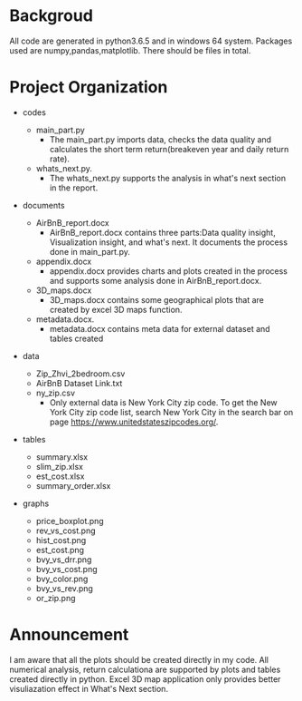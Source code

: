 # Backgroud
All code are generated in python3.6.5 and in windows 64 system. Packages used are numpy,pandas,matplotlib. There should be files in total.

# Project Organization

+ codes
    - main_part.py
        -  The main_part.py imports data, checks the data quality and calculates the short term return(breakeven year and daily return rate).
    - whats_next.py. 
       - The whats_next.py supports the analysis in what's next section in the report.



+ documents
    - AirBnB_report.docx
        - AirBnB_report.docx contains three parts:Data quality insight, Visualization insight, and what's next. It documents the process done in main_part.py.
    - appendix.docx
        -  appendix.docx provides charts and plots created in the process and supports some analysis done in AirBnB_report.docx.    
    - 3D_maps.docx
        - 3D_maps.docx contains some geographical plots that are created by excel 3D maps function.   
    - metadata.docx. 
        - metadata.docx contains meta data for external dataset and tables created

+ data
    - Zip_Zhvi_2bedroom.csv
    - AirBnB Dataset Link.txt
    - ny_zip.csv
        - Only external data is New York City zip code. To get the New York City zip code list, search New York City in the search bar on page https://www.unitedstateszipcodes.org/.


+ tables
    - summary.xlsx
    - slim_zip.xlsx
    - est_cost.xlsx
    - summary_order.xlsx

+ graphs
    - price_boxplot.png
    - rev_vs_cost.png
    - hist_cost.png
    - est_cost.png
    - bvy_vs_drr.png
    - bvy_vs_cost.png
    - bvy_color.png
    - bvy_vs_rev.png
    - or_zip.png
 

# Announcement
I am aware that all the plots should be created directly in my code. All numerical analysis, return calculationa are supported by plots and tables created directly in python. Excel 3D map application only provides better visuliazation effect in What's Next section.
